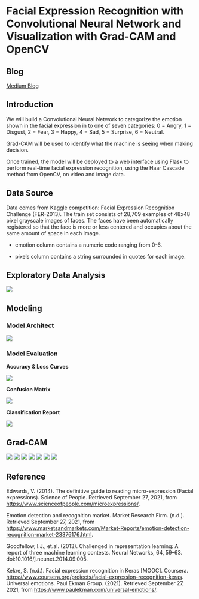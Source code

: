 # Facial Expression Recognition with Convolutional Neural Network and Visualization with Grad-CAM and OpenCV

## Blog

[Medium Blog]()

## Introduction

We will build a Convolutional Neural Network to categorize the emotion shown in the facial expression in to one of seven categories: 0 = Angry, 1 = Disgust, 2 = Fear, 3 = Happy, 4 = Sad, 5 = Surprise, 6 = Neutral. 

Grad-CAM will be used to identify what the machine is seeing when making decision.

Once trained, the model will be deployed to a web interface using Flask to perform real-time facial expression recognition, using the Haar Cascade method from OpenCV, on video and image data.

## Data Source

Data comes from Kaggle competition: Facial Expression Recognition Challenge (FER-2013). The train set consists of 28,709 examples of 48x48 pixel grayscale images of faces. The faces have been automatically registered so that the face is more or less centered and occupies about the same amount of space in each image. 

* emotion column contains a numeric code ranging from 0-6.

* pixels  column contains a string surrounded in quotes for each image.

## Exploratory Data Analysis

<img src = '../main/Data/samples.png'>

## Modeling

### Model Architect

<img src = '../main/Data/model_summary.png'>

### Model Evaluation

**Accuracy & Loss Curves**

<img src = '../main/Data/acc_loss_curve.png'>

**Confusion Matrix**

<img src = '../main/Data/cm.png'>

**Classification Report**

<img src = '../main/Data/classification_report.png'>

## Grad-CAM

<img src = '../main/Data/gradcam1.png'>

<img src = '../main/Data/gradcam2.png'>

<img src = '../main/Data/gradcam3.png'>

<img src = '../main/Data/gradcam4.png'>

<img src = '../main/Data/gradcam5.png'>

<img src = '../main/Data/gradcam6.png'>

<img src = '../main/Data/gradcam7.png'>

## Reference

Edwards, V. (2014). The definitive guide to reading micro-expression (Facial expressions). Science of People. Retrieved September 27, 2021, from https://www.scienceofpeople.com/microexpressions/.

Emotion detection and recognition market. Market Research Firm. (n.d.). Retrieved September 27, 2021, from https://www.marketsandmarkets.com/Market-Reports/emotion-detection-recognition-market-23376176.html.

Goodfellow, I.J., et.al. (2013). Challenged in representation learning: A report of three machine learning contests. Neural Networks, 64, 59–63. doi:10.1016/j.neunet.2014.09.005.

Kekre, S. (n.d.). Facial expression recognition in Keras [MOOC]. Coursera. https://www.coursera.org/projects/facial-expression-recognition-keras.
Universal emotions. Paul Ekman Group. (2021). Retrieved September 27, 2021, from https://www.paulekman.com/universal-emotions/.

